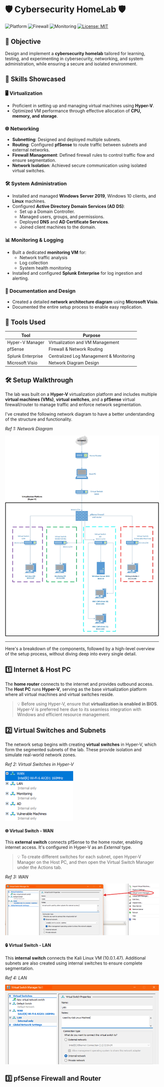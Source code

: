 # 🛡️ Cybersecurity HomeLab 🛡️

![Platform](https://img.shields.io/badge/platform-HyperV-blue?logo=windows)
![Firewall](https://img.shields.io/badge/firewall-pfSense-red?logo=pfsense)
![Monitoring](https://img.shields.io/badge/monitoring-Splunk-black?logo=splunk)
[![License: MIT](https://img.shields.io/badge/License-MIT-yellow.svg)](https://opensource.org/licenses/MIT)

## 🎯 Objective

Design and implement a **cybersecurity homelab** tailored for learning, testing, and experimenting in cybersecurity, networking, and system administration, while ensuring a secure and isolated environment.

## 🧠 Skills Showcased

### 🖥️ Virtualization 
* Proficient in setting up and managing virtual machines using **Hyper-V**.
* Optimized VM performance through effective allocation of **CPU, memory, and storage**.
  
### 🌐 Networking 
* **Subnetting**: Designed and deployed multiple subnets.
* **Routing**: Configured **pfSense** to route traffic between subnets and external networks.
* **Firewall Management**: Defined firewall rules to control traffic flow and ensure segmentation.
* **Network Isolation**: Achieved secure communication using isolated virtual switches.

### 🛠️ System Administration 
* Installed and managed **Windows Server 2019**, Windows 10 clients, and **Linux** machines.
* Configured **Active Directory Domain Services (AD DS)**:
  * Set up a Domain Controller.
  * Managed users, groups, and permissions.
  * Deployed **DNS** and **AD Certificate Services**.
  * Joined client machines to the domain.

### 📊 Monitoring & Logging
* Built a dedicated **monitoring VM** for:
  * Network traffic analysis
  * Log collection
  * System health monitoring
* Installed and configured **Splunk Enterprise** for log ingestion and alerting.
  
### 📝 Documentation and Design
* Created a detailed **network architecture diagram** using **Microsoft Visio**.
* Documented the entire setup process to enable easy replication.


## 🧰 Tools Used

| Tool              | Purpose                                 |
| ----------------- | --------------------------------------- |
| Hyper-V Manager   | Virtualization and VM Management        |
| pfSense           | Firewall & Network Routing              |
| Splunk Enterprise | Centralized Log Management & Monitoring |
| Microsoft Visio   | Network Diagram Design                  |


## 🛠️ Setup Walkthrough

The lab was built on a **Hyper-V** virtualization platform and includes multiple **virtual machines (VMs)**, **virtual switches**, and a **pfSense** virtual firewall/router to manage traffic and enforce network segmentation.

I've created the following network diagram to have a better understanding of the structure and functionality.

*Ref 1: Network Diagram*

![Network Diagram](https://github.com/gaman547/CyberSec-HomeLab/blob/main/images/Network%20Diagram%20HomeLab.jpg)

---

Here's a breakdown of the components, followed by a high-level overview of the setup process, without diving deep into every single detail.

## 1️⃣ Internet & Host PC

The **home router** connects to the internet and provides outbound access. The **Host PC** runs **Hyper-V**, serving as the base virtualization platform where all virtual machines and virtual switches reside.

> 💡 Before using Hyper-V, ensure that **virtualization is enabled in BIOS**. Hyper-V is preferred here due to its seamless integration with Windows and efficient resource management.

## 2️⃣ Virtual Switches and Subnets

The network setup begins with creating **virtual switches** in Hyper-V, which form the segmented subnets of the lab. These provide isolation and simulate real-world network zones.

*Ref 2: Virtual Switches in Hyper-V*

![Virtual Switches](https://github.com/gaman547/CyberSec-HomeLab/blob/main/images/Virtual%20Switches%20inside%20Hyper-V.png)

#### 🌐 Virtual Switch - WAN

This **external switch** connects pfSense to the home router, enabling internet access. It's configured in Hyper-V as an *External* type.

> 💡 To create different switches for each subnet, open Hyper-V Manager on the Host PC, and then open the Virtual Switch Manager under the Actions tab.

*Ref 3: WAN*

![WAN](https://github.com/gaman547/CyberSec-HomeLab/blob/main/images/Virtual%20Switch%20WAN.png)

#### 🔒 Virtual Switch - LAN

This **internal switch** connects the Kali Linux VM (10.0.1.47). Additional subnets are also created using internal switches to ensure complete segmentation.

*Ref 4: LAN*

![LAN](https://github.com/gaman547/CyberSec-HomeLab/blob/main/images/Virtual%20Switch%20LAN.png)

## 3️⃣ pfSense Firewall and Router







